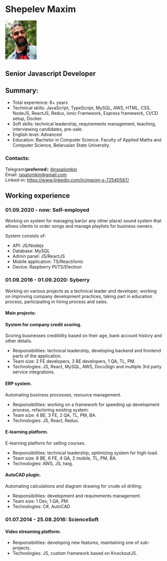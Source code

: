 # Shepelev Maxim

<img src="assets/photo.jpg" width="100" />

## Senior Javascript Developer

## Summary:
* Total experience: 8+ years
* Technical skills: JavaScript, TypeScript, MySQL, AWS, HTML, CSS, NodeJS, ReactJS, Redux, Ionic Framework, Express framework, CI/CD setup, Docker.
* Soft skills: technical leadership, requirements management, teaching, interviewing candidates, pre-sale.
* English level: Advanced
* Education: Bachelor in Computer Science. Faculty of Applied Maths and Computer Science, Belarusian State University.

### Contacts:

Telegram(**preferred**): <a href="https://t.me/rasalomkin">@rasalomkin</a>  
Email: <a href="mailto:rasalomkin@gmail.com">rasalomkin@gmail.com</a>  
Linked-in: https://www.linkedin.com/in/maxim-s-72540587/

## Working experience

### 01.09.2020 - now: Self-employed

Working on system for managing bar(or any other place) sound system that allows clients to order songs and manage playlists for business owners.

System consists of:
* API: JS/Nodejs
* Database: MySQL
* Admin panel: JS/ReactJS
* Mobile application: TS/React/Ionic
* Device: Raspberry PI/TS/Electron

### 01.09.2016 - 01.09.2020: Syberry

Working on various projects as a technical leader and developer, working on improving company development practices, taking part in education process, participating in hiring process and sales.

#### Main projects:

#### System for company credit scoring.
Scoring businesses credibility based on their age, bank account history and other details. 
* Responsibilities: technical leadership, developing backend and frontend parts of the application.
* Team size: 2 FE developers, 3 BE developers, 1 QA, TL, PM.
* Technologies: JS, React, MySQL, AWS, DocuSign and multiple 3rd party service integrations.

#### ERP system.
Automating business processes, resource management.
* Responsibilities: working on a framework for speeding up development process, refactoring existing system.
* Team size: 4 BE, 3 FE, 2 QA, TL, PM, BA.
* Technologies: JS, React, Redux.

#### E-learning platform.
E-learning platform for selling courses.
* Responsibilities: technical leadership, optimizing system for high-load.
* Team size: 8 BE, 6 FE, 4 QA, 2 mobile, TL, PM, BA.
* Technologies: AWS, JS, twig. 

#### AutoCAD plugin.
Automating calculations and diagram drawing for crude oil drilling.
* Responsibilities: development and requirements management.
* Team size: 1 Dev, 1 QA, PM.
* Technologies: C#, AutoCAD

### 01.07.2014 - 25.08.2016: ScienceSoft

#### Video streaming platform.

* Responsibilities: developing new features, maintaining one of sub-projects.
* Technologies: JS, custom framework based on KnockoutJS.

